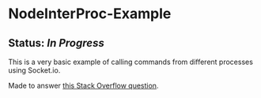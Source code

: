 # NodeInterProc-Example

## Status: _In Progress_


This is a very basic example of calling commands from different processes using Socket.io.

Made to answer [this Stack Overflow question](http://stackoverflow.com/questions/28952348/send-message-from-node-js-server-to-client-via-function-call/28953862#28953862).
